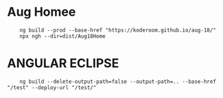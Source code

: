 # Aug Homee

```
    ng build --prod --base-href "https://koderoom.github.io/aug-18/"
    npx ngh --dir=dist/Aug18Home
```

# ANGULAR ECLIPSE
```
    ng build --delete-output-path=false --output-path=.. --base-href "/test" --deploy-url "/test/"
```